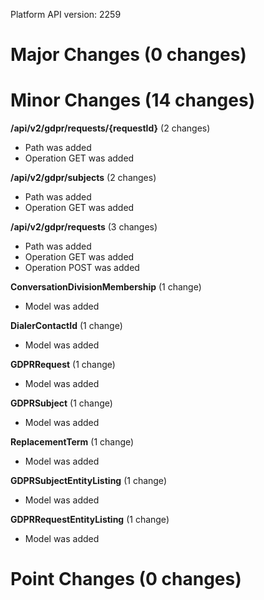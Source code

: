 Platform API version: 2259


# Major Changes (0 changes)


# Minor Changes (14 changes)

**/api/v2/gdpr/requests/{requestId}** (2 changes)

* Path was added
* Operation GET was added

**/api/v2/gdpr/subjects** (2 changes)

* Path was added
* Operation GET was added

**/api/v2/gdpr/requests** (3 changes)

* Path was added
* Operation GET was added
* Operation POST was added

**ConversationDivisionMembership** (1 change)

* Model was added

**DialerContactId** (1 change)

* Model was added

**GDPRRequest** (1 change)

* Model was added

**GDPRSubject** (1 change)

* Model was added

**ReplacementTerm** (1 change)

* Model was added

**GDPRSubjectEntityListing** (1 change)

* Model was added

**GDPRRequestEntityListing** (1 change)

* Model was added


# Point Changes (0 changes)
